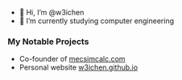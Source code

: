- 👋 Hi, I’m @w3ichen
- 🌱 I’m currently studying computer engineering

### My Notable Projects
- Co-founder of [mecsimcalc.com](http://mecsimcalc.com/)
- Personal website [w3ichen.github.io](http://w3ichen.github.io/)
